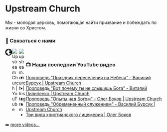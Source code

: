 # Upstream Church

Мы - молодая церковь, помогающая найти призвание и побеждать по жизни со Христом.

### 👥 Связаться с нами

[<img align="left" alt="upstream.life" width="22px" src="https://raw.githubusercontent.com/iconic/open-iconic/master/svg/globe.svg" />][website]
[<img align="left" alt="UpstreamChurch | YouTube" width="22px" src="https://cdn.jsdelivr.net/npm/simple-icons@v3/icons/youtube.svg" />][youtube]
[<img align="left" alt="upstream.church | Instagram" width="22px" src="https://cdn.jsdelivr.net/npm/simple-icons@v3/icons/instagram.svg" />][instagram]

<br />

### 📺 Наши последнии YouTube видео
<!-- YOUTUBE:START -->
- [Проповедь &quot;Праздник переселения на Небеса&quot; - Василий Бурсук | Upstream Church](https://www.youtube.com/watch?v=SEs4tT5JVe4)
- [Проповедь &quot;Вот почему ты не слышишь Бога&quot; - Виталий Пилипенко | Upstream Church](https://www.youtube.com/watch?v=OuqUUYYF46w)
- [Проповедь &quot;Опыты над Богом&quot; - Олег Боков | Upstream Church](https://www.youtube.com/watch?v=UbmoNFWGdNM)
- [Проповедь &quot;Обремененный служением&quot; - Василий Бурсук | Upstream Church](https://www.youtube.com/watch?v=TIUeYQrgfeA)
- [Три вида христианского лицемерия | Олег Боков](https://www.youtube.com/watch?v=h4jcY5CBTFg)
<!-- YOUTUBE:END -->

➡️ [more videos...](https://youtube.com/UpstreamChurch)

[website]: https://upstream.life/
[youtube]: https://youtube.com/UpstreamChurch
[instagram]: https://www.instagram.com/upstream.church
